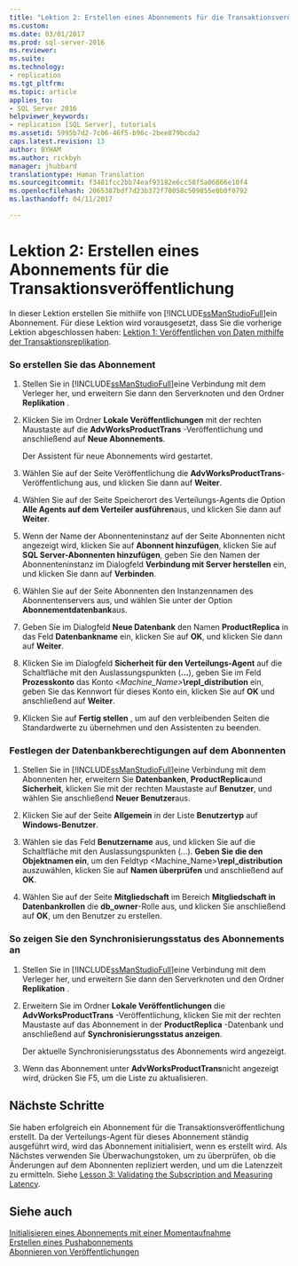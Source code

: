 ```yaml
---
title: "Lektion 2: Erstellen eines Abonnements für die Transaktionsveröffentlichung | Microsoft-Dokumentation"
ms.custom: 
ms.date: 03/01/2017
ms.prod: sql-server-2016
ms.reviewer: 
ms.suite: 
ms.technology:
- replication
ms.tgt_pltfrm: 
ms.topic: article
applies_to:
- SQL Server 2016
helpviewer_keywords:
- replication [SQL Server], tutorials
ms.assetid: 5995b7d2-7c06-46f5-b96c-2bee879bcda2
caps.latest.revision: 13
author: BYHAM
ms.author: rickbyh
manager: jhubbard
translationtype: Human Translation
ms.sourcegitcommit: f3481fcc2bb74eaf93182e6cc58f5a06666e10f4
ms.openlocfilehash: 2065387bdf7d23b372f70058c509855e0b0f0792
ms.lasthandoff: 04/11/2017

---
```

# <a name="lesson-2-creating-a-subscription-to-the-transactional-publication"></a>Lektion 2: Erstellen eines Abonnements für die Transaktionsveröffentlichung
In dieser Lektion erstellen Sie mithilfe von [!INCLUDE[ssManStudioFull](../../includes/ssmanstudiofull-md.md)]ein Abonnement. Für diese Lektion wird vorausgesetzt, dass Sie die vorherige Lektion abgeschlossen haben: [Lektion 1: Veröffentlichen von Daten mithilfe der Transaktionsreplikation](../../relational-databases/replication/lesson-1-publishing-data-using-transactional-replication.md).  
  
### <a name="to-create-the-subscription"></a>So erstellen Sie das Abonnement  
  
1.  Stellen Sie in [!INCLUDE[ssManStudioFull](../../includes/ssmanstudiofull-md.md)]eine Verbindung mit dem Verleger her, und erweitern Sie dann den Serverknoten und den Ordner **Replikation** .  
  
2.  Klicken Sie im Ordner **Lokale Veröffentlichungen** mit der rechten Maustaste auf die **AdvWorksProductTrans** -Veröffentlichung und anschließend auf **Neue Abonnements**.  
  
    Der Assistent für neue Abonnements wird gestartet.  
  
3.  Wählen Sie auf der Seite Veröffentlichung die **AdvWorksProductTrans**-Veröffentlichung aus, und klicken Sie dann auf **Weiter**.  
  
4.  Wählen Sie auf der Seite Speicherort des Verteilungs-Agents die Option **Alle Agents auf dem Verteiler ausführen**aus, und klicken Sie dann auf **Weiter**.  
  
5.  Wenn der Name der Abonnenteninstanz auf der Seite Abonnenten nicht angezeigt wird, klicken Sie auf **Abonnent hinzufügen**, klicken Sie auf **SQL Server-Abonnenten hinzufügen**, geben Sie den Namen der Abonnenteninstanz im Dialogfeld **Verbindung mit Server herstellen** ein, und klicken Sie dann auf **Verbinden**.  
  
6.  Wählen Sie auf der Seite Abonnenten den Instanzennamen des Abonnentenservers aus, und wählen Sie **<New Database>** unter der Option **Abonnementdatenbank**aus.  
  
7.  Geben Sie im Dialogfeld **Neue Datenbank** den Namen **ProductReplica** in das Feld **Datenbankname** ein, klicken Sie auf **OK**, und klicken Sie dann auf **Weiter**.  
  
8.  Klicken Sie im Dialogfeld **Sicherheit für den Verteilungs-Agent** auf die Schaltfläche mit den Auslassungspunkten (**…**), geben Sie im Feld **Prozesskonto** das Konto \<*Machine_Name>***\repl_distribution** ein, geben Sie das Kennwort für dieses Konto ein, klicken Sie auf **OK** und anschließend auf **Weiter**.  
  
9. Klicken Sie auf **Fertig stellen** , um auf den verbleibenden Seiten die Standardwerte zu übernehmen und den Assistenten zu beenden.  
  
### <a name="setting-database-permissions-at-the-subscriber"></a>Festlegen der Datenbankberechtigungen auf dem Abonnenten  
  
1.  Stellen Sie in [!INCLUDE[ssManStudioFull](../../includes/ssmanstudiofull-md.md)]eine Verbindung mit dem Abonnenten her, erweitern Sie **Datenbanken**, **ProductReplica**und **Sicherheit**, klicken Sie mit der rechten Maustaste auf **Benutzer**, und wählen Sie anschließend **Neuer Benutzer**aus.  
  
2.  Klicken Sie auf der Seite **Allgemein** in der Liste **Benutzertyp** auf **Windows-Benutzer**.  
  
3.  Wählen sie das Feld **Benutzername** aus, und klicken Sie auf die Schaltfläche mit den Auslassungspunkten (...). **Geben Sie die den Objektnamen ein**, um den Feldtyp <Machine_Name>**\repl_distribution** auszuwählen, klicken Sie auf **Namen überprüfen** und anschließend auf **OK**.  
  
4.  Wählen Sie auf der Seite **Mitgliedschaft** im Bereich **Mitgliedschaft in Datenbankrollen** die **db_owner**-Rolle aus, und klicken Sie anschließend auf **OK**, um den Benutzer zu erstellen.  
  
### <a name="to-view-the-synchronization-status-of-the-subscription"></a>So zeigen Sie den Synchronisierungsstatus des Abonnements an  
  
1.  Stellen Sie in [!INCLUDE[ssManStudioFull](../../includes/ssmanstudiofull-md.md)]eine Verbindung mit dem Verleger her, und erweitern Sie dann den Serverknoten und den Ordner **Replikation** .  
  
2.  Erweitern Sie im Ordner **Lokale Veröffentlichungen** die **AdvWorksProductTrans** -Veröffentlichung, klicken Sie mit der rechten Maustaste auf das Abonnement in der **ProductReplica** -Datenbank und anschließend auf **Synchronisierungsstatus anzeigen**.  
  
    Der aktuelle Synchronisierungsstatus des Abonnements wird angezeigt.  
  
3.  Wenn das Abonnement unter **AdvWorksProductTrans**nicht angezeigt wird, drücken Sie F5, um die Liste zu aktualisieren.  
  
## <a name="next-steps"></a>Nächste Schritte  
Sie haben erfolgreich ein Abonnement für die Transaktionsveröffentlichung erstellt. Da der Verteilungs-Agent für dieses Abonnement ständig ausgeführt wird, wird das Abonnement initialisiert, wenn es erstellt wird. Als Nächstes verwenden Sie Überwachungstoken, um zu überprüfen, ob die Änderungen auf dem Abonnenten repliziert werden, und um die Latenzzeit zu ermitteln. Siehe [Lesson 3: Validating the Subscription and Measuring Latency](../../relational-databases/replication/lesson-3-validating-the-subscription-and-measuring-latency.md).  
  
## <a name="see-also"></a>Siehe auch  
[Initialisieren eines Abonnements mit einer Momentaufnahme](../../relational-databases/replication/initialize-a-subscription-with-a-snapshot.md)  
[Erstellen eines Pushabonnements](../../relational-databases/replication/create-a-push-subscription.md)  
[Abonnieren von Veröffentlichungen](../../relational-databases/replication/subscribe-to-publications.md)  
  

